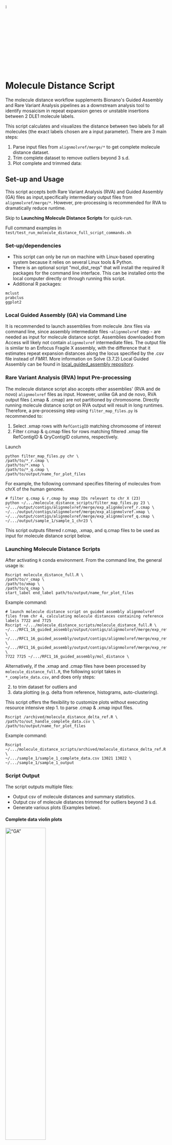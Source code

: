 <img src="/images/Bionano-Logo.png" alt= “Bionano” width="5%" height="5%" title="GA"/>

# Molecule Distance Script #
The molecule distance workflow supplements Bionano's Guided Assembly and Rare Variant Analysis pipelines as a downstream analysis tool to identify mosaicism in repeat expansion genes or unstable insertions between 2 DLE1 molecule labels.

This script calculates and visualizes the distance between two labels for all molecules (the exact labels chosen are a input parameter). There are 3 main steps:

1. Parse input files from `alignmolvref/merge/*` to get complete molecule distance dataset.
2. Trim complete dataset to remove outliers beyond 3 s.d.
3. Plot complete and trimmed data:

## Set-up and Usage

This script accepts both Rare Variant Analysis (RVA) and Guided Assembly (GA) files as input,specifically intermediary output files from `alignmolvref/merge/*`. However, pre-processing is recommended for RVA to dramatically reduce runtime.

Skip to **Launching Molecule Distance Scripts** for quick-run.

Full command examples in ``` test/test_run_molecule_distance_full_script_commands.sh ```


### Set-up/dependencies ###

* This script can only be run on machine with Linux-based operating system because it relies on several Linux tools & Python.
* There is an optional script "mol_dist_reqs" that will install the required R packages for the command line interface. This can be installed onto the local computer directly or through running this script.
* Additional R packages:

```
mclust
prabclus
ggplot2
```

### Local Guided Assembly (GA) via Command Line ###
It is recommended to launch assemblies from molecule .bnx files via command line, since assembly intermediate files -`alignmolvref` step - are needed as input for molecule distance script. Assemblies downloaded from Access will likely not contain `alignmolvref` intermediate files. The output file is similar to an Enfocus Fragile X assembly, with the difference that it estimates repeat expansion distances along the locus specified by the .csv file instead of _FMR1_. More information on Solve (3.7.2) Local Guided Assembly can be found in [local_guided_assembly repository](https://bitbucket.org/bionanoclinicalaffairs/local_guided_assembly/src/master/).


### Rare Variant Analysis (RVA) Input Pre-processing ###
The molecule distance script also accepts other assemblies' (RVA and de novo) `alignmolvref` files as input. However, unlike GA and de novo, RVA output files (.xmap & .cmap) are not partitioned by chromosome. Directly running molecule distance script on RVA output will result in long runtimes. Therefore, a pre-processing step using `filter_map_files.py` is recommended to: 

1. Select .xmap rows with `RefContigID` matching chromosome of interest
2. Filter r.cmap & q.cmap files for rows matching filtered .xmap file RefContigID & QryContigID columns, respectively.

Launch
```
python filter_map_files.py chr \
/path/to/*_r.cmap \
/path/to/*.xmap \
/path/to/*_q.cmap \
/path/to/output/name_for_plot_files
```

For example, the following command specifies filtering of molecules from chrX of the human genome.
```
# filter q.cmap & r.cmap by xmap IDs relevant to chr X (23)
python ~/.../molecule_distance_scripts/filter_map_files.py 23 \
~/.../output/contigs/alignmolvref/merge/exp_alignmolvref_r.cmap \
~/.../output/contigs/alignmolvref/merge/exp_alignmolvref.xmap \
~/.../output/contigs/alignmolvref/merge/exp_alignmolvref_q.cmap \
~/.../output/sample_1/sample_1_chr23 \
```

This script outputs filtered r.cmap, .xmap, and q.cmap files to be used as input for molecule distance script below.


### Launching Molecule Distance Scripts ###

After activating `R` conda environment. From the command line, the general usage is:
```
Rscript molecule_distance_full.R \
/path/to/r_cmap \
/path/to/xmap \
/path/to/q_cmap \
start_label end_label path/to/output/name_for_plot_files
```

Example command:
```
# launch molecule distance script on guided assembly alignmolvref files from chr 4, calculating molecule distances containing reference labels 7722 and 7725
Rscript ~/.../molecule_distance_scripts/molecule_distance_full.R \
~/.../RFC1_16_guided_assembly/output/contigs/alignmolvref/merge/exp_refineFinal1_contig4_r.cmap \
~/.../RFC1_16_guided_assembly/output/contigs/alignmolvref/merge/exp_refineFinal1_contig4.xmap \
~/.../RFC1_16_guided_assembly/output/contigs/alignmolvref/merge/exp_refineFinal1_contig4_q.cmap \
7722 7725 ~/.../RFC1_16_guided_assembly/mol_distance \
```

Alternatively, if the .xmap and .cmap files have been processed by `molecule_distance_full.R`, the following script takes in `*_complete_data.csv`, and does only steps: 

2. to trim dataset for outliers and 
3. data plotting (e.g. delta from reference, histograms, auto-clustering). 

This script offers the flexibility to customize plots without executing resource intensive step 1. to parse .cmap & .xmap input files.

```
Rscript /archived/molecule_distance_delta_ref.R \
/path/to/out_handle_complete_data.csv \
/path/to/output/name_for_plot_files
```

Example command:
```
Rscript ~/.../molecule_distance_scripts/archived/molecule_distance_delta_ref.R \
~/.../sample_1/sample_1_complete_data.csv 13021 13022 \
~/.../sample_1/sample_1_output
```


### Script Output ###
The script outputs multiple files:

* Output csv of molecule distances and summary statistics.
* Output csv of molecule distances trimmed for outliers beyond 3 s.d.
* Generate various plots (Examples below).

#### Complete data violin plots ####

<img src="/tests/test_molecule_distance_full/guided_output/ga_test_violin_plot.png" alt= “GA” width="50%" height="50%" title="violin plots"/>

#### Complete data barplot ####
Distance between specified start and end labels for all molecules

<img src="/tests/test_molecule_distance_full/guided_output/ga_test_complete_distance_barplot.png" alt= “GA” width="50%" height="50%" title="complete data barplot"/>

#### Trimmed data barplot ####
Trimmed data excludes datapoints beyond 3 standard deviation from molecule distance mean.

<img src="/tests/test_molecule_distance_full/guided_output/ga_test_trimmed_distance_barplot.png" alt= “GA” width="50%" height="50%" title="trimmed data barplot"/>

#### Trimmed data delta barplot ####
The y-axis plots delta, which is the distances between molecules' labels subtracted by the distance between reference labels.

<img src="/tests/test_molecule_distance_full/guided_output/ga_test_trimmed_delta_barplot.png" alt= “GA” width="50%" height="50%" title="trimmed data delta plot"/>

#### Auto Clustering ####
Uses the Mclust package to determine clusters for molecule distances using a maximum-likelihood method. The example below shows clustered molecule distances between labels 26242 and 26247 in chrX.

<img src="/tests/test_molecule_distance_full/guided_output/ga_test_auto_clustering.png" alt= “GA” width="50%" height="50%" title="GMM plot"/>

### Interpretation of Results ###

Bar plot showing molecule distances between specified labels. There are two clusters observed in blue and red. The blue cluster refer to the normal allele, while red cluster on the right half of the x-axis suggests unstable expansion.

<img src="/tests/test_molecule_distance_full/guided_output/ga_test_auto_clustering.png" alt= “GA” width="50%" height="50%" title="GA"/>

## Contact ###

Molecule distance script is authored by Joyce Lee, Syukri Shukor, Jillian Burke, and Andy Pang. For any questions, please reach out to Syukri Shukor (sshukor@bionano.com) or Andy Pang (apang@bionano.com) for questions and issues.
